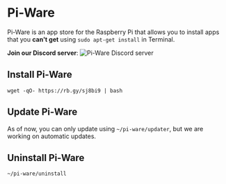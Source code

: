 # Pi-Ware
Pi-Ware is an app store for the Raspberry Pi that allows you to install apps that you **can't get** using `sudo apt-get install` in Terminal.

**Join our Discord server**: ![Pi-Ware Discord server](https://img.shields.io/discord/840124418528378881?color=7289da&label=Discord%20Server&logo=discord&style=flat-square)

## Install Pi-Ware
```
wget -qO- https://rb.gy/sj8bi9 | bash
```

## Update Pi-Ware
As of now, you can only update using `~/pi-ware/updater`, but we are working on automatic updates.

## Uninstall Pi-Ware
```
~/pi-ware/uninstall
```
